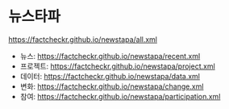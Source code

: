 # 뉴스타파
https://factcheckr.github.io/newstapa/all.xml
- 뉴스: https://factcheckr.github.io/newstapa/recent.xml
- 프로젝트: https://factcheckr.github.io/newstapa/project.xml
- 데이터: https://factcheckr.github.io/newstapa/data.xml
- 변화: https://factcheckr.github.io/newstapa/change.xml
- 참여: https://factcheckr.github.io/newstapa/participation.xml
